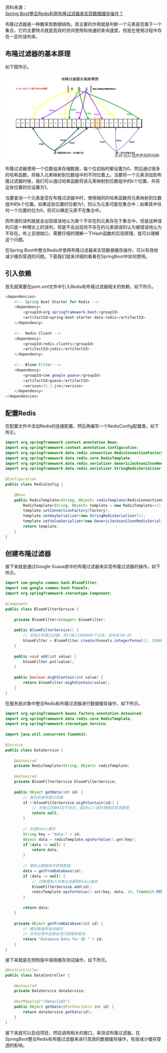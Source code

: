资料来源：<br/>
[Spring Boot整合Redis利用布隆过滤器来实现数据缓存操作？](https://www.toutiao.com/article/7396322884283449891/)<br/>



布隆过滤器是一种概率型数据结构，其主要的作用就是判断一个元素是否属于一个集合，它的主要特点就是高效的空间使用和快速的查询速度，但是在使用过程中存在一定的误判率。

## 布隆过滤器的基本原理

如下图所示。

![img](img/1a655666713b40dca03bbe925ace3e17~noop.image ':size=50%')



布隆过滤器使用一个位数组来存储数据，每个位初始时都设置为0，然后通过很多的哈希函数，将输入元素映射到位数组中的不同位置上。当要将一个元素添加到布隆过滤器时候，我们可以通过哈希函数将该元素映射到位数组中的k个位置，并将这些位置的位设置为1。

当要查询一个元素是否在布隆过滤器中时，使用相同的哈希函数将元素映射到位数组中的k个位置。如果这些位置的位都为1，则认为元素可能在集合中；如果其中任何一个位置的位为0，则可以确定元素不在集合中。

而所谓的误判就是会出现错误地认为某个不存在的元素存在于集合中，但是这种误判只是一种理论上的误判，但是不会出现将不存在的元素错误的认为被错误地认为不存在。听上去很拗口，需要仔细的理解一下Hash函数的实现原理，就可以理解这个问题。

在Spring Boot中整合Redis并使用布隆过滤器来实现数据缓存操作，可以有效地减少缓存穿透的问题。下面我们就来详细的看看在SpringBoot中如何使用。

## 引入依赖

首先就需要在pom.xml文件中引入Redis和布隆过滤器相关的依赖，如下所示。

```java
<dependencies>
    <!-- Spring Boot Starter for Redis -->
    <dependency>
        <groupId>org.springframework.boot</groupId>
        <artifactId>spring-boot-starter-data-redis</artifactId>
    </dependency>

    <!-- Redis Client -->
    <dependency>
        <groupId>redis.clients</groupId>
        <artifactId>jedis</artifactId>
    </dependency>

    <!-- Bloom Filter -->
    <dependency>
        <groupId>com.google.guava</groupId>
        <artifactId>guava</artifactId>
        <version>31.1-jre</version>
    </dependency>
</dependencies>
```

## 配置Redis

在配置文件中添加Redis的连接配置，然后再编写一个RedisConfig配置类，如下所示。

```java
import org.springframework.context.annotation.Bean;
import org.springframework.context.annotation.Configuration;
import org.springframework.data.redis.connection.RedisConnectionFactory;
import org.springframework.data.redis.core.RedisTemplate;
import org.springframework.data.redis.serializer.GenericJackson2JsonRedisSerializer;
import org.springframework.data.redis.serializer.StringRedisSerializer;

@Configuration
public class RedisConfig {

    @Bean
    public RedisTemplate<String, Object> redisTemplate(RedisConnectionFactory factory) {
        RedisTemplate<String, Object> template = new RedisTemplate<>();
        template.setConnectionFactory(factory);
        template.setKeySerializer(new StringRedisSerializer());
        template.setValueSerializer(new GenericJackson2JsonRedisSerializer());
        return template;
    }
}
```

## 创建布隆过滤器

接下来就是通过Google Guava库中的布隆过滤器来实现布隆过滤器的操作。如下所示。

```java
import com.google.common.hash.BloomFilter;
import com.google.common.hash.Funnels;
import org.springframework.stereotype.Component;

@Component
public class BloomFilterService {

    private BloomFilter<Integer> bloomFilter;

    public BloomFilterService() {
        // 初始化布隆过滤器，预计插入1000000个元素，误判率为0.01
        bloomFilter = BloomFilter.create(Funnels.integerFunnel(), 1000000, 0.01);
    }

    public void add(int value) {
        bloomFilter.put(value);
    }

    public boolean mightContain(int value) {
        return bloomFilter.mightContain(value);
    }
}
```

在服务层对象中整合Redis和布隆过滤器进行数据缓存操作，如下所示。

```java
import org.springframework.beans.factory.annotation.Autowired;
import org.springframework.data.redis.core.RedisTemplate;
import org.springframework.stereotype.Service;

import java.util.concurrent.TimeUnit;

@Service
public class DataService {

    @Autowired
    private RedisTemplate<String, Object> redisTemplate;

    @Autowired
    private BloomFilterService bloomFilterService;

    public Object getData(int id) {
        // 首先检查布隆过滤器
        if (!bloomFilterService.mightContain(id)) {
            // 布隆过滤器判定不存在，返回null或处理缓存穿透逻辑
            return null;
        }

        // 检查Redis缓存
        String key = "data:" + id;
        Object data = redisTemplate.opsForValue().get(key);
        if (data != null) {
            return data;
        }

        // 模拟从数据库中获取数据
        data = getFromDatabase(id);
        if (data != null) {
            // 将数据放入布隆过滤器和Redis缓存
            bloomFilterService.add(id);
            redisTemplate.opsForValue().set(key, data, 10, TimeUnit.MINUTES);
        }

        return data;
    }

    private Object getFromDatabase(int id) {
        // 模拟数据库查询操作
        // 实际应用中这里会进行数据库查询
        return "Database Data for ID " + id;
    }
}
```

接下来就是在控制层中调用缓存测试操作，如下所示。

```java
@RestController
public class DataController {

    @Autowired
    private DataService dataService;

    @GetMapping("/data/{id}")
    public Object getData(@PathVariable int id) {
        return dataService.getData(id);
    }
}
```

接下来就可以启动项目，然后调用相关的接口，来测试布隆过滤器。在SpringBoot整合Redis和布隆过滤器来进行高效的数据缓存操作，有效减少缓存穿透的影响。